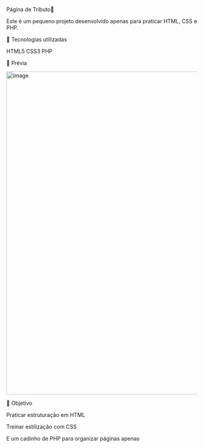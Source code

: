 Página de Tributo🎴

Este é um pequeno projeto desenvolvido apenas para praticar HTML, CSS e PHP. 

🚀 Tecnologias utilizadas

HTML5
CSS3
PHP

📸 Prévia

<img width="1836" height="849" alt="image" src="https://github.com/user-attachments/assets/19c1441b-bde2-4cce-adc6-da055345db21" />

🎯 Objetivo

Praticar estruturação em HTML

Treinar estilização com CSS

E um cadinho de PHP para organizar páginas apenas


